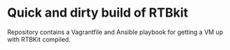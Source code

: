 # Quick and dirty build of RTBkit

Repository contains a Vagrantfile and Ansible playbook for getting a VM up with RTBKit compiled.
